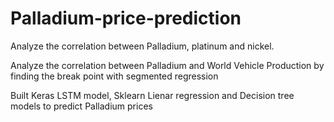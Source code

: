 # Palladium-price-prediction
Analyze the correlation between Palladium, platinum and nickel.

Analyze the correlation between Palladium and World Vehicle Production by finding the break point with segmented regression

Built Keras LSTM model, Sklearn Lienar regression and Decision tree models to predict Palladium prices

